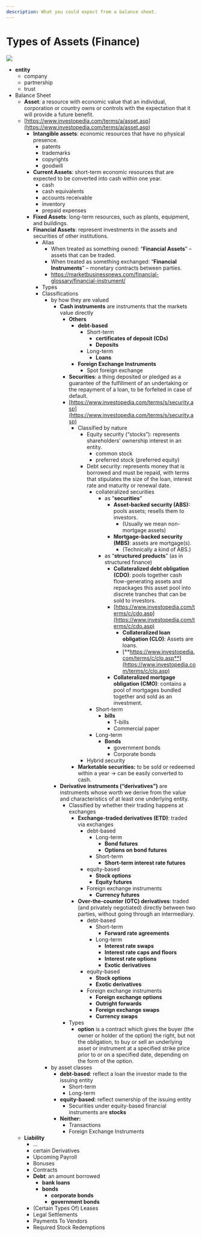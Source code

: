 ```yaml
---
description: What you could expect from a balance sheet.
---
```


# Types of Assets \(Finance\)

![](../.gitbook/assets/image%20%2820%29.png)

* **entity**
  * company
  * partnership
  * trust
* Balance Sheet
  * **Asset**: a resource with economic value that an individual, corporation or country owns or controls with the expectation that it will provide a future benefit.
  * [https://www.investopedia.com/terms/a/asset.asp](https://www.investopedia.com/terms/a/asset.asp)
    * **Intangible assets**: economic resources that have no physical presence.
      * patents
      * trademarks
      * copyrights
      * goodwill
    * **Current Assets**: short-term economic resources that are expected to be converted into cash within one year. 
      * cash
      * cash equivalents
      * accounts receivable
      * inventory
      * prepaid expenses
    * **Fixed Assets**: long-term resources, such as plants, equipment, and buildings.
    * **Financial Assets**: represent investments in the assets and securities of other institutions.
      * Alias
        * When treated as something owned: “**Financial Assets**” – assets that can be traded.
        * When treated as something exchanged: “**Financial Instruments**” – monetary contracts between parties.
        * https://marketbusinessnews.com/financial-glossary/financial-instrument/
      * Types
      * Classifications
        * by how they are valued
          * **Cash instruments** are instruments that the markets value directly
            * **Others**
              * **debt-based**
                * Short-term
                  * **certificates of deposit \(CDs\)** 
                  * **Deposits**
                * Long-term
                  * **Loans**
              * **Foreign Exchange Instruments**
                * Spot foreign exchange
            * **Securities**: a thing deposited or pledged as a guarantee of the fulfillment of an undertaking or the repayment of a loan, to be forfeited in case of default.
            * [https://www.investopedia.com/terms/s/security.asp](https://www.investopedia.com/terms/s/security.asp)
              * Classified by nature
                * Equity security \(“stocks”\): represents shareholders’ ownership interest in an entity.
                  * common stock
                  * preferred stock \(preferred equity\)
                * Debt security: represents money that is borrowed and must be repaid, with terms that stipulates the size of the loan, interest rate and maturity or renewal date. 
                  * collateralized securities
                    * as “**securities**”
                      * **Asset-backed security \(ABS\):** pools assets; resells them to investors. 
                        * \(Usually we mean non-mortgage assets\)
                      * **Mortgage-backed security \(MBS\)**: assets are mortgage\(s\).
                        * \(Technically a kind of ABS.\)
                    * as “**structured products**” \(as in structured finance\)
                      * **Collateralized debt obligation \(CDO\)**: pools together cash flow-generating assets and repackages this asset pool into discrete tranches that can be sold to investors. 
                      * [https://www.investopedia.com/terms/c/cdo.asp](https://www.investopedia.com/terms/c/cdo.asp)
                        * **Collateralized loan obligation \(CLO\)**: Assets are loans.
                        * [**https://www.investopedia.com/terms/c/clo.asp**](https://www.investopedia.com/terms/c/clo.asp)
                      * **Collateralized mortgage obligation \(CMO\)**: contains a pool of mortgages bundled together and sold as an investment. 
                  * Short-term
                    * **bills**
                      * T-bills
                      * Commercial paper
                  * Long-term
                    * **Bonds**
                      * government bonds
                      * Corporate bonds
                * Hybrid security
              * **Marketable securities:** to be sold or redeemed within a year -&gt; can be easily converted to cash.
          * **Derivative instruments \(“derivatives”\)** are instruments whose worth we derive from the value and characteristics of at least one underlying entity.
            * Classified by whether their trading happens at exchanges
              * **Exchange-traded derivatives \(ETD\)**: traded via exchanges
                * debt-based
                  * Long-term
                    * **Bond futures**
                    * **Options on bond futures**
                  * Short-term
                    * **Short-term interest rate futures**
                * equity-based
                  * **Stock options**
                  * **Equity futures**
                * Foreign exchange instruments
                  * **Currency futures**
              * **Over-the-counter \(OTC\) derivatives**: traded \(and privately negotiated\) directly between two parties, without going through an intermediary. 
                * debt-based
                  * Short-term
                    * **Forward rate agreements**
                  * Long-term
                    * **Interest rate swaps**
                    * **Interest rate caps and floors**
                    * **Interest rate options**
                    * **Exotic derivatives**
                * equity-based
                  * **Stock options**
                  * **Exotic derivatives**
                * Foreign exchange instruments
                  * **Foreign exchange options**
                  * **Outright forwards**
                  * **Foreign exchange swaps**
                  * **Currency swaps**
            * Types
              * **option** is a contract which gives the buyer \(the owner or holder of the option\) the right, but not the obligation, to buy or sell an underlying asset or instrument at a specified strike price prior to or on a specified date, depending on the form of the option. 
        * by asset classes
          * **debt-based**: reflect a loan the investor made to the issuing entity
            * Short-term
            * Long-term
          * **equity-based**: reflect ownership of the issuing entity
            * Securities under equity-based financial instruments are **stocks**
          * **Neither:**
            * Transactions
            * Foreign Exchange Instruments
  * **Liability**
    * ...
    * certain Derivatives
    * Upcoming Payroll
    * Bonuses
    * Contracts
    * **Debt**: an amount borrowed
      * **bank loans**
      * **bonds**
        * **corporate bonds**
        * **government bonds**
    * \(Certain Types Of\) Leases
    * Legal Settlements
    * Payments To Vendors
    * Required Stock Redemptions

